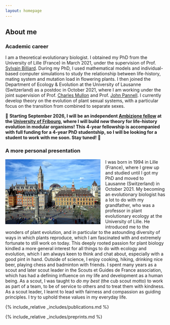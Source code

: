 ```yaml
---
layout: homepage
---
```


## About me

### Academic career

I am a theoretical evolutionary biologist. I obtained my PhD from the University of Lille (France) in March 2021, under the supervision of Prof. <a href="https://eep.univ-lille.fr/sylvain-billiard/"  target="_blank">Sylvain Billiard</a>. During my PhD, I used mathematical models and individual-based computer simulations to study the relationship between life-history, mating system and mutation load in flowering plants. I then joined the Department of Ecology & Evolution at the University of Lausanne (Switzerland) as a postdoc in October 2021, where I am working under the joint supervision of Prof. <a href="https://www.unil.ch/dee/en/home/menuguid/people/group-leaders/prof-charles-mullon.html"  target="_blank">Charles Mullon</a> and Prof. <a href="https://www.unil.ch/dee/en/home/menuguid/people/group-leaders/prof-john-pannell.html"  target="_blank">John Pannell</a>. I currently develop theory on the evolution of plant sexual systems, with a particular focus on the transition from combined to separate sexes.

&#127802; <b>Starting September 2026, I will be an independent <a href="https://www.snf.ch/en/N18L3oGWomTSSGkF/funding/careers/ambizione" target="_blank">Ambizione fellow</a> at the <a href="https://www.unifr.ch/bio/en/research/eco-evol/" target="_blank">University of Fribourg</a>, where I will build new theory for life-history evolution in modular organisms! This 4-year fellowship is accompanied with full funding for a 4-year PhD studentship, so I will be looking for a student to work with me soon. Stay tuned!</b> &#127802;

### A more personal presentation

<a href="https://en.wikipedia.org/wiki/Lille" target="_blank"><img SRC="./assets/img/lille.JPG" ALIGN="left" width=300px style = "margin-right: 15px;" class="wdn-strect rounded-corners"></a> I was born in 1994 in Lille (France), where I grew up and studied until I got my PhD and moved to Lausanne (Switzerland) in October 2021. My becoming an evolutionary biologist has a lot to do with my grandfather, who was a professor in plant evolutionary ecology at the University of Lille. He introduced me to the wonders of plant evolution, and in particular to the astounding diversity of ways in which plants reproduce, which I am fascinated with and extremely fortunate to still work on today. This deeply rooted passion for plant biology kindled a more general interest for all things to do with ecology and evolution, which I am always keen to think and chat about, especially with a good pint in hand. Outside of science, I enjoy cooking, hiking, drinking nice beer, playing chess and badminton with friends. I spent many years as a scout and later scout leader in the Scouts et Guides de France association, which has had a defining influence on my life and development as a human being. As a scout, I was taught to <em>do my best</em> (the cub scout motto) to work as part of a team, to be of service to others and to treat them with kindness. As a scout leader, I learnt to lead with fairness and compassion as guiding principles. I try to uphold these values in my everyday life. 

{% include_relative _includes/publications.md %}

{% include_relative _includes/preprints.md %}
